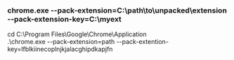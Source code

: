 ### chrome.exe --pack-extension=C:\path\to\unpacked\extension --pack-extension-key=C:\myext

cd C:\Program Files\Google\Chrome\Application\
.\chrome.exe --pack-extension=path --pack-extention-key=lfblkiinecoplnjkjalacghipdkapjfn